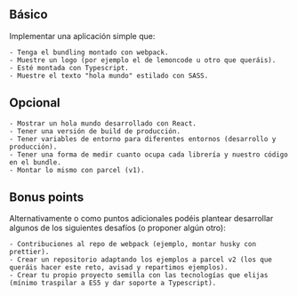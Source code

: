 ## Básico

Implementar una aplicación simple que:

    - Tenga el bundling montado con webpack.
    - Muestre un logo (por ejemplo el de lemoncode u otro que queráis).
    - Esté montada con Typescript.
    - Muestre el texto "hola mundo" estilado con SASS.

## Opcional

    - Mostrar un hola mundo desarrollado con React.
    - Tener una versión de build de producción.
    - Tener variables de entorno para diferentes entornos (desarrollo y producción).
    - Tener una forma de medir cuanto ocupa cada librería y nuestro código en el bundle.
    - Montar lo mismo con parcel (v1).


## Bonus points

Alternativamente o como puntos adicionales podéis plantear desarrollar algunos de los siguientes desafíos (o proponer algún otro):

    - Contribuciones al repo de webpack (ejemplo, montar husky con prettier).
    - Crear un repositorio adaptando los ejemplos a parcel v2 (los que queráis hacer este reto, avisad y repartimos ejemplos).
    - Crear tu propio proyecto semilla con las tecnologías que elijas (mínimo traspilar a ES5 y dar soporte a Typescript).